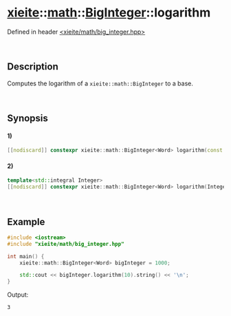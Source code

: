 # [xieite](../../../../../xieite.md)\:\:[math](../../../../../math.md)\:\:[BigInteger<Word>](../../../big_integer.md)\:\:logarithm
Defined in header [<xieite/math/big_integer.hpp>](../../../../../../include/xieite/math/big_integer.hpp)

&nbsp;

## Description
Computes the logarithm of a `xieite::math::BigInteger` to a base.

&nbsp;

## Synopsis
#### 1)
```cpp
[[nodiscard]] constexpr xieite::math::BigInteger<Word> logarithm(const xieite::math::BigInteger<Word>& base) const;
```
#### 2)
```cpp
template<std::integral Integer>
[[nodiscard]] constexpr xieite::math::BigInteger<Word> logarithm(Integer base) const;
```

&nbsp;

## Example
```cpp
#include <iostream>
#include "xieite/math/big_integer.hpp"

int main() {
    xieite::math::BigInteger<Word> bigInteger = 1000;

    std::cout << bigInteger.logarithm(10).string() << '\n';
}
```
Output:
```
3
```

